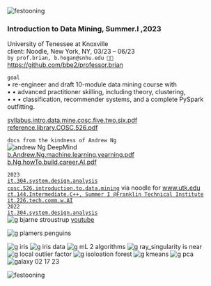 ![festooning](https://user-images.githubusercontent.com/59778456/235022589-fbb23ebb-d35f-4533-b767-491e1414c652.PNG)  

### Introduction to Data Mining, Summer.I ,2023  
University of Tenessee at Knoxville  
client: Noodle, New York, NY, 03/23 – 06/23  
`by prof.brian, b.hogan@snhu.edu 🧑‍🚀 `  
https://github.com/bbe2/professor.brian    

`goal`  
• re-engineer and draft 10-module data mining course with   
• • advanced practitioner skilling, including theory, clustering,   
• • •  classification, recommender systems, and a complete PySpark outfitting.   

[syllabus.intro.data.mine.cosc.five.two.six.pdf](https://github.com/bbe2/professor/files/11680899/syllabus.intro.data.mine.cosc.five.two.six.pdf)
[reference.library.COSC.526.pdf](https://github.com/bbe2/professor/files/11587014/reference.library.COSC.526.pdf)



`docs from the kindness of Andrew Ng`   
![andrew Ng DeepMind](https://github.com/bbe2/professor/assets/59778456/95b141f8-48cc-4482-be90-eb86456172c2)  
[b.Andrew.Ng.machine.learning.yearning.pdf](https://github.com/bbe2/professor/files/11587063/b.Andrew.Ng.machine.learning.yearning.pdf)  
[b.Ng.howTo.build.career.AI.pdf](https://github.com/bbe2/professor/files/11587064/b.Ng.howTo.build.career.AI.pdf)  

`2023`  
[`it.304.system.design.analysis`](https://github.com/bbe2/IT.304.Fall.2022)  
[`cosc.526.introduction.to.data.mining`](https://github.com/bbe2/professor/tree/cosc.526.intro.to.data.Mining.utk.edu) via noodle for www.utk.edu  
[`ct.144.Intermediate.C++, Summer I @Franklin Technical Institute`](https://github.com/bbe2/professor/tree/ct.144.intermedat.C%2B%2B)   
[`it.226.tech.comm.w.AI`](https://github.com/bbe2/professor/tree/it.226.technical.communication.w.ai)  
`2022`  
[`it.304.system.design.analysis`](https://github.com/bbe2/IT.304.Fall.2022)  
![g bjarne stroustrup](https://github.com/bbe2/professor/assets/59778456/8b4ddce9-6598-4f4a-b1d4-65291057900a) [youtube](https://www.youtube.com/watch?v=uTxRF5ag27A&t=1s)  


![g plamers penguins](https://github.com/bbe2/professor/assets/59778456/9916fa79-5f60-41fa-ad3e-e04fd0435930)

![g iris](https://github.com/bbe2/professor/assets/59778456/97d8e1f8-bb70-4b54-bfd1-c8b879b9d6bd)
![g iris data](https://github.com/bbe2/professor/assets/59778456/0b3e8c74-19b5-4767-9ffb-c8e098733e0e)
![g mL 2 algorithms](https://github.com/bbe2/professor/assets/59778456/3d84c5c3-911f-4d15-9bec-17ace591824b)
![g ray_singularity is near](https://github.com/bbe2/professor/assets/59778456/1b87392f-ffd3-45c3-a41a-67c114585300)
![g local outlier factor](https://github.com/bbe2/professor/assets/59778456/55775d4c-08ff-4e62-95bc-d28ffa4bd6a5)
![g isoloation forest](https://github.com/bbe2/professor/assets/59778456/e29df8e5-d828-423b-8e4c-abb613c99a8b)
![g kmeans](https://github.com/bbe2/professor/assets/59778456/ecfb79ae-be2d-415b-9f6d-df4529cd3a23)
![g pca](https://github.com/bbe2/professor/assets/59778456/76d5a632-2aec-4420-a0e0-1029d682e668)
![galaxy 02 17 23](https://github.com/bbe2/professor/assets/59778456/84f7cd04-7bbc-4d2c-8323-3c656ac35e89)


![festooning](https://user-images.githubusercontent.com/59778456/235022589-fbb23ebb-d35f-4533-b767-491e1414c652.PNG)  
